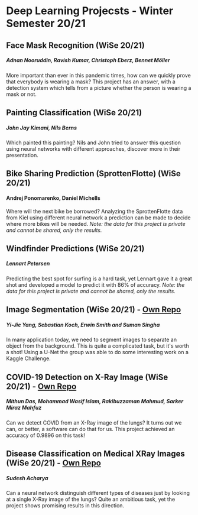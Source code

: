 # Deep Learning Projecsts - Winter Semester 20/21

## Face Mask Recognition (WiSe 20/21)
##### Adnan Nooruddin, Ravish Kumar, Christoph Eberz, Bennet Möller
More important than ever in this pandemic times, how can we quickly prove that everybody is wearing a mask?
This project has an answer, with a detection system which tells from a picture whether the person is wearing a mask or not.

## Painting Classification (WiSe 20/21)
##### John Jay Kimani, Nils Berns
Which  painted this painting? Nils and John tried to answer this question using neural networks with different approaches, discover more in their presentation.

## Bike Sharing Prediction (SprottenFlotte) (WiSe 20/21)
#### Andrej Ponomarenko, Daniel Michells
Where will the next bike be borrowed? Analyzing the SprottenFlotte data from Kiel using different neural network a prediction can be made to decide where more bikes will be needed.
*Note: the data for this project is private and cannot be shared, only the results.*

## Windfinder Predictions (WiSe 20/21)
##### Lennart Petersen
Predicting the best spot for surfing is a hard task, yet Lennart gave it a great shot and developed a model to predict it with 86% of accuracy.
*Note: the data for this project is private and cannot be shared, only the results.*

## Image Segmentation (WiSe 20/21) - [Own Repo](https://github.com/yej117/Image_Segmentation_Deep_Learning)
##### Yi-Jie Yang, Sebastian Koch, Erwin Smith and Suman Singha
In many application today, we need to segment images to separate an object from the background.
This is quite a complicated task, but it's worth a shot! Using a U-Net the group was able to do some interesting work on a Kaggle Challenge.

## COVID-19 Detection on X-Ray Image (WiSe 20/21) - [Own Repo](https://github.com/Mithunjack/COVID-19-Xray-Image-Classification)
##### Mithun Das, Mohammad Wasif Islam, Rakibuzzaman Mahmud, Sarker Miraz Mahfuz
Can we detect COVID from an X-Ray image of the lungs?
It turns out we can, or better, a software can do that for us.
This project achieved an accuracy of 0.9896 on this task!

## Disease Classification on Medical XRay Images (WiSe 20/21) - [Own Repo](https://github.com/Mnpr/Thoractic-Diseases-Detection)
##### Sudesh Acharya
Can a neural network distinguish different types of diseases just by looking at a single X-Ray image of the lungs?
Quite an ambitious task, yet the project shows promising results in this direction.
